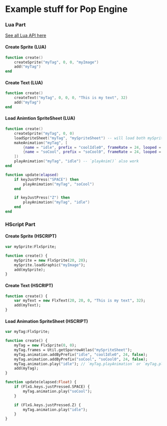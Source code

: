 # Example stuff for Pop Engine
### Lua Part
[See all Lua API here](Lua-Code.md)

#### Create Sprite (LUA)
```lua
function create()
    createSprite("myTag", 0, 0, "myImage")
    add("myTag")
end
```

#### Create Text (LUA)
```lua
function create()
    createText("myTag", 0, 0, 0, "This is my text", 32)
    add("myTag")
end
```

#### Load Animtion SpriteSheet (LUA)
```lua
function create()
    createSprite("myTag", 0, 0)
    loadSpriteSheet("myTag", "mySpriteSheet") -- will load both mySpriteSheet.png and mySpriteSheet.xml
    makeAnimation("myTag", [
        {name = "idle", prefix = "coolIdle0", frameRate = 24, looped = false},
        {name = "soCool", prefix = "soCool0", frameRate = 24, looped = false}
    ])
    playAnimation("myTag", "idle") -- `playAnim()` also work
end

function update(elapsed)
    if keyJustPress("SPACE") then
        playAnimation("myTag", "soCool")
    end

    if keyJustPress("Z") then
        playAnimation("myTag", "idle")
    end
end
```

### HScript Part
#### Create Sprite (HSCRIPT)
```haxe
var mySprite:FlxSprite;

function create() {
    mySprite = new FlxSprite(20, 20);
    mySprite.loadGraphic("myImage");
    add(mySprite);
}
```

#### Create Text (HSCRIPT)
```haxe
function create() {
    var myText = new FlxText(20, 20, 0, "This is my text", 32);
    add(myText);
}
```

#### Load Animation SpriteSheet (HSCRIPT)
```haxe
var myTag:FlxSprite;

function create() {
    myTag = new FlxSprite(0, 0);
    myTag.frames = Util.getSparrowAtlas("mySpriteSheet");
    myTag.animation.addByPrefix("idle", "coolIdle0", 24, false);
    myTag.animation.addByPrefix("soCool", "soCool0", 24, false);
    myTag.animation.play("idle"); // `myTag.playAnimation` or `myTag.playAnim` also work too
    add(myTag);
}

function update(elapsed:Float) {
    if (FlxG.keys.justPressed.SPACE) {
        myTag.animation.play("soCool");
    }

    if (FlxG.keys.justPressed.Z) {
        myTag.animation.play("idle");
    }    
}
```